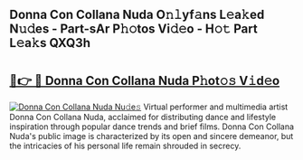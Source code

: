 ## Donna Con Collana Nuda O𝚗𝚕yf𝚊ns L𝚎a𝚔ed N𝚞𝚍es - Part-sAr P𝚑𝚘tos Vi𝚍𝚎o - H𝚘𝚝 Part L𝚎a𝚔s QXQ3h

# <h2><a href="http://kf6ppq.oniu.top/?m=Donna+Con+Collana+Nuda">🔗👉 🔴 Donna Con Collana Nuda P𝚑ot𝚘𝚜 V𝚒d𝚎o</a></h2>

[![Donna Con Collana Nuda Nu𝚍e𝚜](https://i.imgur.com/0qMVB7G.gif)](http://kf6ppq.oniu.top/?m=Donna+Con+Collana+Nuda)
Virtual performer and multimedia artist Donna Con Collana Nuda, acclaimed for distributing dance and lifestyle inspiration through popular dance trends and brief films. Donna Con Collana Nuda's public image is characterized by its open and sincere demeanor, but the intricacies of his personal life remain shrouded in secrecy.  
